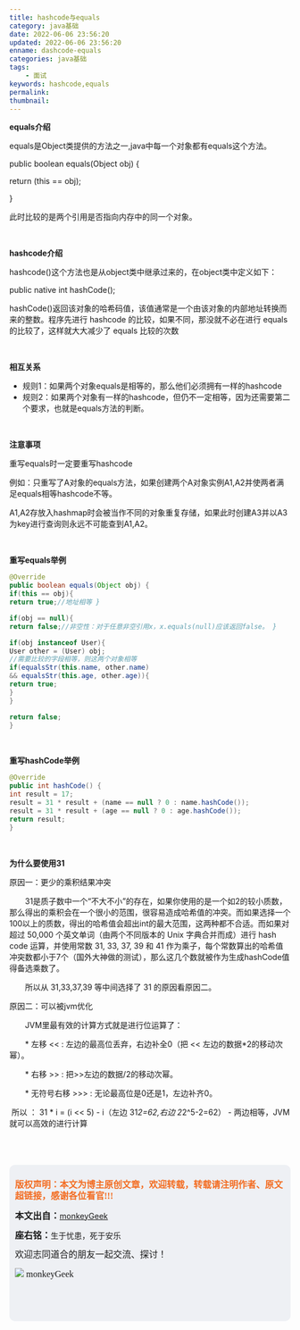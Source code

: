 ```yaml
---
title: hashcode与equals
category: java基础
date: 2022-06-06 23:56:20
updated: 2022-06-06 23:56:20
enname: dashcode-equals
categories: java基础
tags:
	- 面试
keywords: hashcode,equals
permalink:
thumbnail:
---
```


**equals介绍**

equals是Object类提供的方法之一<!--more-->,java中每一个对象都有equals这个方法。

public boolean equals(Object obj) { 

 return (this == obj); 

}

此时比较的是两个引用是否指向内存中的同一个对象。

</br>

**hashcode介绍**

hashcode()这个方法也是从object类中继承过来的，在object类中定义如下：

public native int hashCode();

hashCode()返回该对象的哈希码值，该值通常是一个由该对象的内部地址转换而来的整数。程序先进行 hashcode 的比较，如果不同，那没就不必在进行 equals 的比较了，这样就大大减少了 equals 比较的次数

</br>

**相互关系**

- 规则1：如果两个对象equals是相等的，那么他们必须拥有一样的hashcode
- 规则2：如果两个对象有一样的hashcode，但仍不一定相等，因为还需要第二个要求，也就是equals方法的判断。

</br>

**注意事项**

重写equals时一定要重写hashcode

例如：只重写了A对象的equals方法，如果创建两个A对象实例A1,A2并使两者满足equals相等hashcode不等。

A1,A2存放入hashmap时会被当作不同的对象重复存储，如果此时创建A3并以A3为key进行查询则永远不可能查到A1,A2。

</br>

**重写equals举例**

```java
@Override
public boolean equals(Object obj) {
if(this == obj){
return true;//地址相等 }

if(obj == null){
return false;//非空性：对于任意非空引用x，x.equals(null)应该返回false。 }

if(obj instanceof User){
User other = (User) obj;
//需要比较的字段相等，则这两个对象相等
if(equalsStr(this.name, other.name)
&& equalsStr(this.age, other.age)){
return true;
}
}

return false;
}
```

</br>

**重写hashCode举例**

```java
@Override
public int hashCode() {
int result = 17;
result = 31 * result + (name == null ? 0 : name.hashCode());
result = 31 * result + (age == null ? 0 : age.hashCode());
return result;
}
```

</br>

**为什么要使用31**

原因一：更少的乘积结果冲突

　　31是质子数中一个“不大不小”的存在，如果你使用的是一个如2的较小质数，那么得出的乘积会在一个很小的范围，很容易造成哈希值的冲突。而如果选择一个100以上的质数，得出的哈希值会超出int的最大范围，这两种都不合适。而如果对超过 50,000 个英文单词（由两个不同版本的 Unix 字典合并而成）进行 hash code 运算，并使用常数 31, 33, 37, 39 和 41 作为乘子，每个常数算出的哈希值冲突数都小于7个（国外大神做的测试），那么这几个数就被作为生成hashCode值得备选乘数了。

　　所以从 31,33,37,39 等中间选择了 31 的原因看原因二。



原因二：可以被jvm优化

　　JVM里最有效的计算方式就是进行位运算了：



　　* 左移 << : 左边的最高位丢弃，右边补全0（把 << 左边的数据*2的移动次幂）。

　　* 右移 >> : 把>>左边的数据/2的移动次幂。

　　* 无符号右移 >>> : 无论最高位是0还是1，左边补齐0。 　　

​    所以 ： 31 * i = (i << 5) - i（左边 31*2=62,右边  2*2^5-2=62） - 两边相等，JVM就可以高效的进行计算



</br>

</br>

</br>

<script>
var _hmt = _hmt || [];
(function() {
  var hm = document.createElement("script");
  hm.src = "https://hm.baidu.com/hm.js?2f798e6b269c8a40f12bef25d7f1876d";
  var s = document.getElementsByTagName("script")[0]; 
  s.parentNode.insertBefore(hm, s);
})();
</script>

<div style="height:260px; background-color:rgb(238,240,244); padding:10px;border-radius:10px;">
    <p style="color:#f36c21;font:bold 16px/20px 'kaiTi';">
      版权声明：本文为博主原创文章，欢迎转载，转载请注明作者、原文超链接，感谢各位看官!!!
    </p>
    <p>
      <span style="font:bold 16px/20px 'kaiTi';">本文出自：</span><a href="https://monkeyGeek369.github.io">monkeyGeek</a> 
    </p>
    <p>
      <span style="font:bold 16px/20px 'kaiTi';">座右铭：</span><span>生于忧患，死于安乐</span> 
    </p>
    <p>
      <span style="font:16px/20px 'kaiTi';">欢迎志同道合的朋友一起交流、探讨！</span> 
    </p>
    <img style="height:auto; width:auto;flot:left;" src="../../../../image/monkey64.png" /><span style="font:16px/20px 'kaiTi';flot:left;">   monkeyGeek</span>


